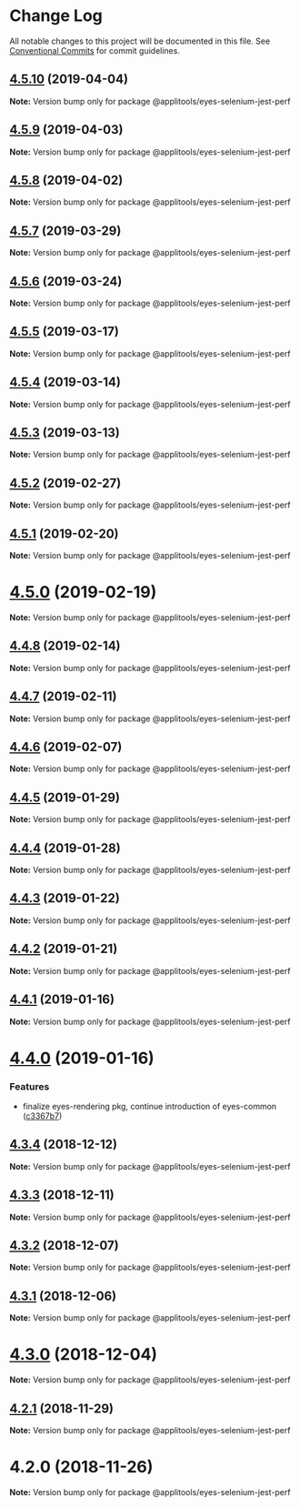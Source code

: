 # Change Log

All notable changes to this project will be documented in this file.
See [Conventional Commits](https://conventionalcommits.org) for commit guidelines.

## [4.5.10](https://github.com/applitools/eyes.sdk.javascript1/compare/@applitools/eyes-selenium-jest-perf@4.5.9...@applitools/eyes-selenium-jest-perf@4.5.10) (2019-04-04)

**Note:** Version bump only for package @applitools/eyes-selenium-jest-perf





## [4.5.9](https://github.com/applitools/eyes.sdk.javascript1/compare/@applitools/eyes-selenium-jest-perf@4.5.8...@applitools/eyes-selenium-jest-perf@4.5.9) (2019-04-03)

**Note:** Version bump only for package @applitools/eyes-selenium-jest-perf





## [4.5.8](https://github.com/applitools/eyes.sdk.javascript1/compare/@applitools/eyes-selenium-jest-perf@4.5.7...@applitools/eyes-selenium-jest-perf@4.5.8) (2019-04-02)

**Note:** Version bump only for package @applitools/eyes-selenium-jest-perf





## [4.5.7](https://github.com/applitools/eyes.sdk.javascript1/compare/@applitools/eyes-selenium-jest-perf@4.5.6...@applitools/eyes-selenium-jest-perf@4.5.7) (2019-03-29)

**Note:** Version bump only for package @applitools/eyes-selenium-jest-perf





## [4.5.6](https://github.com/applitools/eyes.sdk.javascript1/compare/@applitools/eyes-selenium-jest-perf@4.5.5...@applitools/eyes-selenium-jest-perf@4.5.6) (2019-03-24)

**Note:** Version bump only for package @applitools/eyes-selenium-jest-perf





## [4.5.5](https://github.com/applitools/eyes.sdk.javascript1/compare/@applitools/eyes-selenium-jest-perf@4.5.4...@applitools/eyes-selenium-jest-perf@4.5.5) (2019-03-17)

**Note:** Version bump only for package @applitools/eyes-selenium-jest-perf





## [4.5.4](https://github.com/applitools/eyes.sdk.javascript1/compare/@applitools/eyes-selenium-jest-perf@4.5.3...@applitools/eyes-selenium-jest-perf@4.5.4) (2019-03-14)

**Note:** Version bump only for package @applitools/eyes-selenium-jest-perf





## [4.5.3](https://github.com/applitools/eyes.sdk.javascript1/compare/@applitools/eyes-selenium-jest-perf@4.5.2...@applitools/eyes-selenium-jest-perf@4.5.3) (2019-03-13)

**Note:** Version bump only for package @applitools/eyes-selenium-jest-perf





## [4.5.2](https://github.com/applitools/eyes.sdk.javascript1/compare/@applitools/eyes-selenium-jest-perf@4.5.1...@applitools/eyes-selenium-jest-perf@4.5.2) (2019-02-27)

**Note:** Version bump only for package @applitools/eyes-selenium-jest-perf





## [4.5.1](https://github.com/applitools/eyes.sdk.javascript1/compare/@applitools/eyes-selenium-jest-perf@4.5.0...@applitools/eyes-selenium-jest-perf@4.5.1) (2019-02-20)

**Note:** Version bump only for package @applitools/eyes-selenium-jest-perf





# [4.5.0](https://github.com/applitools/eyes.sdk.javascript1/compare/@applitools/eyes-selenium-jest-perf@4.4.8...@applitools/eyes-selenium-jest-perf@4.5.0) (2019-02-19)

**Note:** Version bump only for package @applitools/eyes-selenium-jest-perf





## [4.4.8](https://github.com/applitools/eyes.sdk.javascript1/compare/@applitools/eyes-selenium-jest-perf@4.4.7...@applitools/eyes-selenium-jest-perf@4.4.8) (2019-02-14)

**Note:** Version bump only for package @applitools/eyes-selenium-jest-perf





## [4.4.7](https://github.com/applitools/eyes.sdk.javascript1/compare/@applitools/eyes-selenium-jest-perf@4.4.6...@applitools/eyes-selenium-jest-perf@4.4.7) (2019-02-11)

**Note:** Version bump only for package @applitools/eyes-selenium-jest-perf






## [4.4.6](https://github.com/applitools/eyes.sdk.javascript1/compare/@applitools/eyes-selenium-jest-perf@4.4.5...@applitools/eyes-selenium-jest-perf@4.4.6) (2019-02-07)

**Note:** Version bump only for package @applitools/eyes-selenium-jest-perf





## [4.4.5](https://github.com/applitools/eyes.sdk.javascript1/compare/@applitools/eyes-selenium-jest-perf@4.4.4...@applitools/eyes-selenium-jest-perf@4.4.5) (2019-01-29)

**Note:** Version bump only for package @applitools/eyes-selenium-jest-perf





## [4.4.4](https://github.com/applitools/eyes.sdk.javascript1/compare/@applitools/eyes-selenium-jest-perf@4.4.3...@applitools/eyes-selenium-jest-perf@4.4.4) (2019-01-28)

**Note:** Version bump only for package @applitools/eyes-selenium-jest-perf





## [4.4.3](https://github.com/applitools/eyes.sdk.javascript1/compare/@applitools/eyes-selenium-jest-perf@4.4.2...@applitools/eyes-selenium-jest-perf@4.4.3) (2019-01-22)

**Note:** Version bump only for package @applitools/eyes-selenium-jest-perf





## [4.4.2](https://github.com/applitools/eyes.sdk.javascript1/compare/@applitools/eyes-selenium-jest-perf@4.4.1...@applitools/eyes-selenium-jest-perf@4.4.2) (2019-01-21)

**Note:** Version bump only for package @applitools/eyes-selenium-jest-perf





## [4.4.1](https://github.com/applitools/eyes.sdk.javascript1/compare/@applitools/eyes-selenium-jest-perf@4.4.0...@applitools/eyes-selenium-jest-perf@4.4.1) (2019-01-16)

**Note:** Version bump only for package @applitools/eyes-selenium-jest-perf





# [4.4.0](https://github.com/applitools/eyes.sdk.javascript1/compare/@applitools/eyes-selenium-jest-perf@4.3.4...@applitools/eyes-selenium-jest-perf@4.4.0) (2019-01-16)


### Features

* finalize eyes-rendering pkg, continue introduction of eyes-common ([c3367b7](https://github.com/applitools/eyes.sdk.javascript1/commit/c3367b7))





## [4.3.4](https://github.com/applitools/eyes.sdk.javascript1/compare/@applitools/eyes-selenium-jest-perf@4.3.3...@applitools/eyes-selenium-jest-perf@4.3.4) (2018-12-12)

**Note:** Version bump only for package @applitools/eyes-selenium-jest-perf





## [4.3.3](https://github.com/applitools/eyes.sdk.javascript1/compare/@applitools/eyes-selenium-jest-perf@4.3.2...@applitools/eyes-selenium-jest-perf@4.3.3) (2018-12-11)

**Note:** Version bump only for package @applitools/eyes-selenium-jest-perf





## [4.3.2](https://github.com/applitools/eyes.sdk.javascript1/compare/@applitools/eyes-selenium-jest-perf@4.3.1...@applitools/eyes-selenium-jest-perf@4.3.2) (2018-12-07)

**Note:** Version bump only for package @applitools/eyes-selenium-jest-perf





## [4.3.1](https://github.com/applitools/eyes.sdk.javascript1/compare/@applitools/eyes-selenium-jest-perf@4.3.0...@applitools/eyes-selenium-jest-perf@4.3.1) (2018-12-06)

**Note:** Version bump only for package @applitools/eyes-selenium-jest-perf





# [4.3.0](https://github.com/applitools/eyes.sdk.javascript1/compare/@applitools/eyes-selenium-jest-perf@4.2.1...@applitools/eyes-selenium-jest-perf@4.3.0) (2018-12-04)

**Note:** Version bump only for package @applitools/eyes-selenium-jest-perf





## [4.2.1](https://github.com/applitools/eyes.sdk.javascript1/compare/@applitools/eyes-selenium-jest-perf@4.2.0...@applitools/eyes-selenium-jest-perf@4.2.1) (2018-11-29)

**Note:** Version bump only for package @applitools/eyes-selenium-jest-perf





# 4.2.0 (2018-11-26)

**Note:** Version bump only for package @applitools/eyes-selenium-jest-perf
